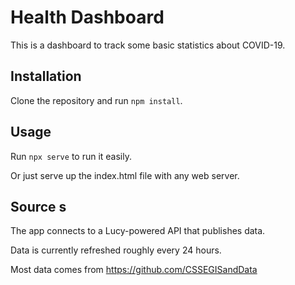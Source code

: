 # Health Dashboard

This is a dashboard to track some basic statistics about COVID-19.

## Installation

Clone the repository and run `npm install`. 

## Usage

Run `npx serve` to run it easily.

Or just serve up the index.html file with any web server.

## Source s

The app connects to a Lucy-powered API that publishes data. 

Data is currently refreshed roughly every 24 hours.

Most data comes from https://github.com/CSSEGISandData
